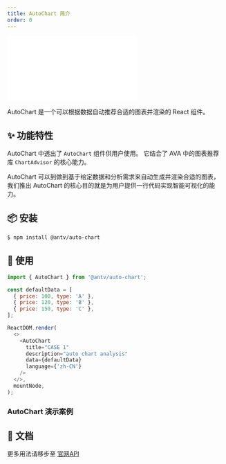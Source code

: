 ```yaml
---
title: AutoChart 简介
order: 0
---
```


<embed src='@/docs/common/style.md'></embed>

AutoChart 是一个可以根据数据自动推荐合适的图表并渲染的 React 组件。

## ✨ 功能特性

AutoChart 中透出了 `AutoChart` 组件供用户使用。
它结合了 AVA 中的图表推荐库 `ChartAdvisor` 的核心能力。

AutoChart 可以到做到基于给定数据和分析需求来自动生成并渲染合适的图表，
我们推出 AutoChart 的核心目的就是为用户提供一行代码实现智能可视化的能力。


## 📦 安装

```bash
$ npm install @antv/auto-chart
```

## 🔨 使用


```js
import { AutoChart } from '@antv/auto-chart';

const defaultData = [
  { price: 100, type: 'A' },
  { price: 120, type: 'B' },
  { price: 150, type: 'C' },
];

ReactDOM.render(
  <>
    <AutoChart 
      title="CASE 1" 
      description="auto chart analysis" 
      data={defaultData} 
      language={'zh-CN'} 
    />
  </>,
  mountNode,
);
```


### AutoChart 演示案例

<Playground path="components/auto-chart/demo/basic.jsx"></playground>

## 📖 文档

更多用法请移步至 [官网API](https://ava.antv.vision/zh/docs/api/auto-chart/AutoChart)
